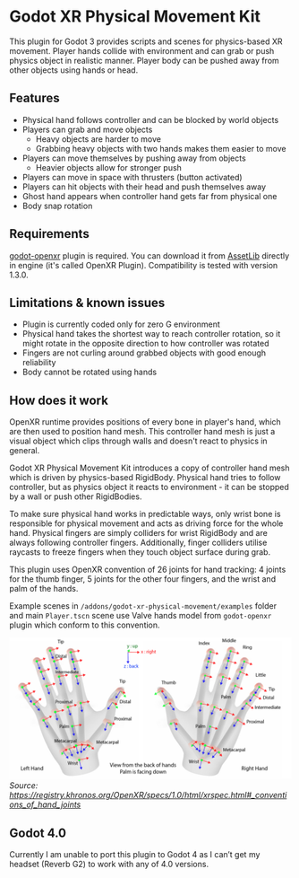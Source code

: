 # Godot XR Physical Movement Kit

This plugin for Godot 3 provides scripts and scenes for physics-based XR movement. Player hands collide with environment and can grab or push physics object in realistic manner. Player body can be pushed away from other objects using hands or head.

## Features

- Physical hand follows controller and can be blocked by world objects
- Players can grab and move objects
  - Heavy objects are harder to move
  - Grabbing heavy objects with two hands makes them easier to move
- Players can move themselves by pushing away from objects
  - Heavier objects allow for stronger push
- Players can move in space with thrusters (button activated)
- Players can hit objects with their head and push themselves away
- Ghost hand appears when controller hand gets far from physical one
- Body snap rotation

## Requirements

[godot-openxr](https://github.com/GodotVR/godot_openxr) plugin is required. You can download it from [AssetLib](https://docs.godotengine.org/en/stable/community/asset_library/using_assetlib.html#in-the-editor) directly in engine (it's called OpenXR Plugin). Compatibility is tested with version 1.3.0.

## Limitations & known issues

- Plugin is currently coded only for zero G environment
- Physical hand takes the shortest way to reach controller rotation, so it might rotate in the opposite direction to how controller was rotated
- Fingers are not curling around grabbed objects with good enough reliability
- Body cannot be rotated using hands

## How does it work

OpenXR runtime provides positions of every bone in player's hand, which are then used to position hand mesh. This controller hand mesh is just a visual object which clips through walls and doesn't react to physics in general.

Godot XR Physical Movement Kit introduces a copy of controller hand mesh which is driven by physics-based RigidBody. Physical hand tries to follow controller, but as physics object it reacts to environment - it can be stopped by a wall or push other RigidBodies.

To make sure physical hand works in predictable ways, only wrist bone is responsible for physical movement and acts as driving force for the whole hand. Physical fingers are simply colliders for wrist RigidBody and are always following controller fingers. Additionally, finger colliders utilise raycasts to freeze fingers when they touch object surface during grab.

This plugin uses OpenXR convention of 26 joints for hand tracking: 4 joints for the thumb finger, 5 joints for the other four fingers, and the wrist and palm of the hands.

Example scenes in `/addons/godot-xr-physical-movement/examples` folder and main `Player.tscn` scene use Valve hands model from `godot-openxr` plugin which conform to this convention.

![OpenXR Hands](img/openxr_hands.png)
*Source: https://registry.khronos.org/OpenXR/specs/1.0/html/xrspec.html#_conventions_of_hand_joints*

## Godot 4.0

Currently I am unable to port this plugin to Godot 4 as I can’t get my headset (Reverb G2) to work with any of 4.0 versions.

